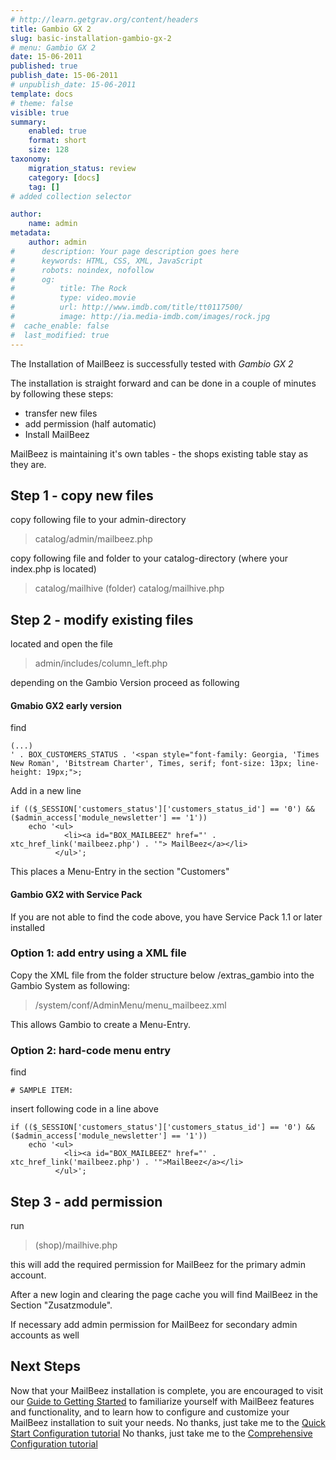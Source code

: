 ```yaml
---
# http://learn.getgrav.org/content/headers
title: Gambio GX 2
slug: basic-installation-gambio-gx-2
# menu: Gambio GX 2
date: 15-06-2011
published: true
publish_date: 15-06-2011
# unpublish_date: 15-06-2011
template: docs
# theme: false
visible: true
summary:
    enabled: true
    format: short
    size: 128
taxonomy:
    migration_status: review
    category: [docs]
    tag: []
# added collection selector

author:
    name: admin
metadata:
    author: admin
#      description: Your page description goes here
#      keywords: HTML, CSS, XML, JavaScript
#      robots: noindex, nofollow
#      og:
#          title: The Rock
#          type: video.movie
#          url: http://www.imdb.com/title/tt0117500/
#          image: http://ia.media-imdb.com/images/rock.jpg
#  cache_enable: false
#  last_modified: true
---
```


The Installation of MailBeez is successfully tested with *Gambio GX 2*

The installation is straight forward and can be done in a couple of minutes by following these steps:

- transfer new files
- add permission (half automatic)
- Install MailBeez

MailBeez is maintaining it's own tables - the shops existing table stay as they are.

## Step 1 - copy new files

copy following file to your admin-directory

> catalog/admin/mailbeez.php

copy following file and folder to your catalog-directory (where your index.php is located)

> catalog/mailhive (folder) catalog/mailhive.php

## Step 2 - modify existing files

located and open the file

> admin/includes/column\_left.php

depending on the Gambio Version proceed as following

#### Gmabio GX2 early version

find

 
    (...) 
    ' . BOX_CUSTOMERS_STATUS . '<span style="font-family: Georgia, 'Times New Roman', 'Bitstream Charter', Times, serif; font-size: 13px; line-height: 19px;">;


Add in a new line

 
    if (($_SESSION['customers_status']['customers_status_id'] == '0') && ($admin_access['module_newsletter'] == '1')) 
        echo '<ul>
                <li><a id="BOX_MAILBEEZ" href="' . xtc_href_link('mailbeez.php') . '"> MailBeez</a></li>
              </ul>';


This places a Menu-Entry in the section "Customers"

#### Gambio GX2 with Service Pack

If you are not able to find the code above, you have Service Pack 1.1 or later installed

### Option 1: add entry using a XML file

Copy the XML file from the folder structure below /extras\_gambio into the Gambio System as following:

> /system/conf/AdminMenu/menu\_mailbeez.xml

This allows Gambio to create a Menu-Entry.

### Option 2: hard-code menu entry

find

 
    # SAMPLE ITEM:


insert following code in a line above

 
    if (($_SESSION['customers_status']['customers_status_id'] == '0') && ($admin_access['module_newsletter'] == '1')) 
        echo '<ul>
                <li><a id="BOX_MAILBEEZ" href="' . xtc_href_link('mailbeez.php') . '">MailBeez</a></li>
              </ul>';


## Step 3 - add permission

run

> (shop)/mailhive.php

this will add the required permission for MailBeez for the primary admin account.

After a new login and clearing the page cache you will find MailBeez in the Section "Zusatzmodule".

If necessary add admin permission for MailBeez for secondary admin accounts as well

## Next Steps

 Now that your MailBeez installation is complete, you are encouraged to visit our [ Guide to Getting Started](/documentation/tutorials/guide-to-getting-started/) to familiarize yourself with MailBeez features and functionality, and to learn how to configure and customize your MailBeez installation to suit your needs. No thanks, just take me to the [Quick Start Configuration tutorial](/documentation/tutorials/mailbeez-quick-start-configuration-tutorial/) No thanks, just take me to the [Comprehensive Configuration tutorial](/documentation/tutorials/mailbeez-comprehensive-configuration-tutorial/)
